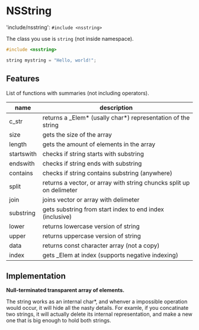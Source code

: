 # NSString

'include/nsstring': `#include <nsstring>`

The class you use is `string` (not inside namespace).

```cpp
#include <nsstring>

string mystring = "Hello, world!";
```

## Features

List of functions with summaries (not including operators).

| name | description |
|-|-|
| c_str | returns a _Elem\* (usally char*) representation of the string |
| size | gets the size of the array |
| length | gets the amount of elements in the array |
| startswith | checks if string starts with substring |
| endswith | checks if string ends with substring |
| contains | checks if string contains substring (anywhere) |
| split | returns a vector, or array with string chuncks split up on delimeter |
| join | joins vector or array with delimeter |
| substring | gets substring from start index to end index (inclusive) |
| lower | returns lowercase version of string |
| upper | returns uppercase version of string |
| data | returns const character array (not a copy) |
| index | gets _Elem at index (supports negative indexing) |

## Implementation

**Null-terminated transparent array of elements.**

The string works as an internal char*, and whenver a impossible operation would occur, it will hide all the nasty details. For examle, if you concatinate two strings, it will actually delete its internal representation, and make a new one that is big enough to hold both strings.
